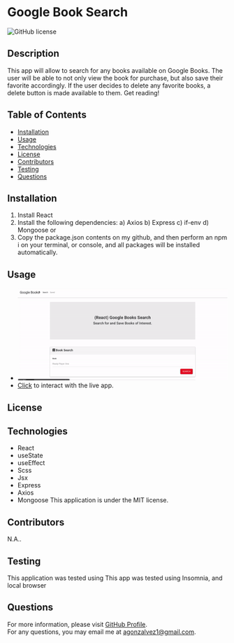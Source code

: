 # Google Book Search
![GitHub license](https://img.shields.io/badge/license-MIT-blue.svg)  
## Description
This app will allow to search for any books available on Google Books. The user will be able to not only view the book for purchase, but also save their favorite accordingly. If the user decides to delete any favorite books, a delete button is made available to them. Get reading!
## Table of Contents 
- [Installation](#installation)
- [Usage](#usage)
- [Technologies](#technologies)
- [License](#license)
- [Contributors](#contributors)
- [Testing](#test)
- [Questions](#questions)
## Installation
1) Install React 
2) Install the following dependencies: 
    a) Axios 
    b) Express 
    c) if-env 
    d) Mongoose or 
3) Copy the package.json contents on my github, and then perform an npm i on your terminal, or console, and all packages will be installed automatically.
## Usage
- ![image](assets/ezgif.com-gif-maker.gif) 
- [Click](https://mysterious-meadow-63767.herokuapp.com/) to interact with the live app. 
## License
## Technologies
- React
- useState
- useEffect
- Scss
- Jsx
- Express
- Axios
- Mongoose
This application is under the MIT license.  
## Contributors
N.A..
## Testing
This application was tested using This app was tested using Insomnia, and local browser
## Questions
For more information, please visit [GitHub Profile](https://github.com/agonzalvez/).  
For any questions, you may email me at agonzalvez1@gmail.com.